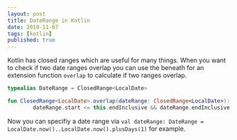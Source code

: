 ```yaml
---
layout: post
title: DateRange in Kotlin
date: 2019-11-07
tags: [kotlin]
published: true
---
```


Kotlin has closed ranges which are useful for many things. When you want to check if two date ranges overlap you can use the beneath for an extension function `overlap` to calculate if two ranges overlap.

```kotlin
typealias DateRange = ClosedRange<LocalDate>

fun ClosedRange<LocalDate>.overlap(dateRange: ClosedRange<LocalDate>): Boolean =
        dateRange.start <= this.endInclusive && dateRange.endInclusive >= this.start
```

Now you can specifiy a date range via `val dateRange: DateRange = LocalDate.now()..LocalDate.now().plusDays(1)` for example. 
